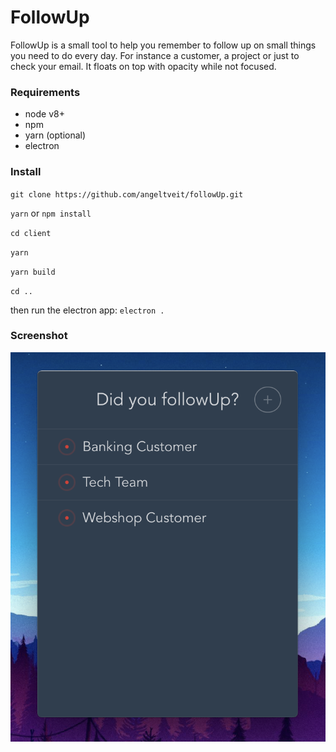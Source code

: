 # FollowUp
FollowUp is a small tool to help you remember to follow up on small things
you need to do every day. For instance a customer, a project or just to
check your email. It floats on top with opacity while not focused.

### Requirements
* node v8+
* npm
* yarn (optional)
* electron

### Install
`git clone https://github.com/angeltveit/followUp.git`

`yarn` or `npm install`

`cd client`

`yarn`

`yarn build`

`cd ..`

then run the electron app: `electron .`

### Screenshot
![Screenshot](https://github.com/angeltveit/followUp/raw/master/screen.png)
